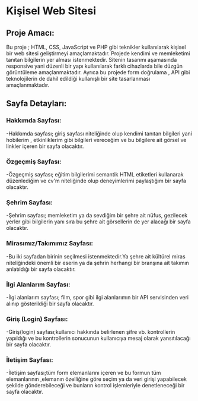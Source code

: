 # Kişisel Web Sitesi

## Proje Amacı:
Bu proje ; HTML, CSS, JavaScript ve PHP gibi teknikler kullanılarak kişisel bir web sitesi geliştirmeyi amaçlamaktadır.
Projede kendimi ve memleketimi tanıtan bilgilerin yer alması istenmektedir.
Sitenin tasarımı aşamasında responsive yani düzenli bir yapı kullanılarak farklı cihazlarda bile düzgün görüntüleme amaçlanmaktadır.
Ayrıca bu projede form doğrulama , API gibi teknolojilerin de dahil edildiği kullanışlı bir site tasarlanması amaçlanmaktadır.

## Sayfa Detayları:

### Hakkımda Sayfası:
-Hakkımda sayfası; giriş sayfası niteliğinde olup kendimi tanıtan bilgileri yani hobilerim , etkinliklerim gibi bilgileri vereceğim ve bu bilgilere ait görsel ve linkler içeren bir sayfa olacaktır.

### Özgeçmiş Sayfası:
-Özgeçmiş sayfası; eğitim bilgilerimi semantik HTML etiketleri kullanarak düzenlediğim ve cv'm niteliğinde olup deneyimlerimi paylaştığım bir sayfa olacaktır.

### Şehrim Sayfası:
-Şehrim sayfası; memleketim ya da sevdiğim bir şehre ait nüfus, gezilecek yerler gibi bilgilerin yanı sıra bu şehre ait görsellerin de yer alacağı bir sayfa olacaktır.

### Mirasımız/Takımımız Sayfası:
-Bu iki sayfadan birinin seçilmesi istenmektedir.Ya şehre ait kültürel miras niteliğindeki önemli bir eserin ya da şehrin herhangi bir branşına ait takımın anlatıldığı bir sayfa olacaktır.

### İlgi Alanlarım Sayfası:
-İlgi alanlarım sayfası; film, spor gibi ilgi alanlarımın bir API servisinden veri alınıp gösterildiği bir sayfa olacaktır.

### Giriş (Login) Sayfası:
-Giriş(login) sayfası;kullanıcı hakkında belirlenen şifre vb. kontrollerin yapıldığı ve bu kontrollerin sonucunun kullanıcıya mesaj olarak yansıtılacağı bir sayfa olacaktır.

### İletişim Sayfası:
-İletişim sayfası;tüm form elemanlarını içeren ve bu formun tüm elemanlarının ,elemanın özelliğine göre seçim ya da veri girişi yapabilecek şekilde gönderebileceği ve bunların kontrol işlemleriyle denetleneceği bir sayfa olacaktır.
